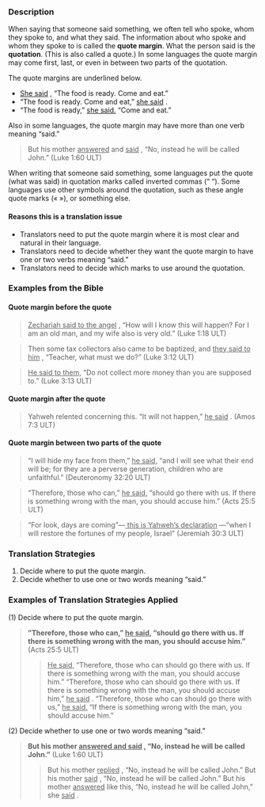 


### Description

When saying that someone said something, we often tell who spoke, whom they spoke to, and what they said. The information about who spoke and whom they spoke to is called the **quote margin**. What the person said is the **quotation**. (This is also called a quote.) In some languages the quote margin may come first, last, or even in between two parts of the quotation.

The quote margins are underlined below.

* <u> She said</u> , “The food is ready. Come and eat.”
* “The food is ready. Come and eat,” <u> she said</u> .
* “The food is ready,” <u> she said.</u> “Come and eat.”

Also in some languages, the quote margin may have more than one verb meaning “said.”

> But his mother <u> answered</u> and <u> said</u> , “No, instead he will be called John.” (Luke 1:60 ULT)

When writing that someone said something, some languages put the quote (what was said) in quotation marks called inverted commas (“ “). Some languages use other symbols around the quotation, such as these angle quote marks (« »), or something else.

#### Reasons this is a translation issue

* Translators need to put the quote margin where it is most clear and natural in their language.
* Translators need to decide whether they want the quote margin to have one or two verbs meaning “said.”
* Translators need to decide which marks to use around the quotation.

### Examples from the Bible

#### Quote margin before the quote

> <u> Zechariah said to the angel</u> , “How will I know this will happen? For I am an old man, and my wife also is very old.”  (Luke 1:18 ULT)

<blockquote> Then some tax collectors also came to be baptized, and <u> they said to him</u> , “Teacher, what must we do?” (Luke 3:12 ULT)</blockquote> 

> <u> He said to them,</u> “Do not collect more money than you are supposed to.” (Luke 3:13 ULT)

#### Quote margin after the quote

> Yahweh relented concerning this. “It will not happen,” <u> he said</u> .  (Amos 7:3 ULT)

#### Quote margin between two parts of the quote

> “I will hide my face from them,” <u> he said,</u> “and I will see what their end will be; for they are a perverse generation, children who are unfaithful.”  (Deuteronomy 32:20 ULT)

<blockquote> “Therefore, those who can,” <u> he said,</u> “should go there with us. If there is something wrong with the man, you should accuse him.”  (Acts 25:5 ULT)</blockquote> 

> “For look, days are coming”—<u> this is Yahweh’s declaration</u> —”when I will restore the fortunes of my people, Israel”  (Jeremiah 30:3 ULT)

### Translation Strategies

1. Decide where to put the quote margin.
1. Decide whether to use one or two words meaning “said.”

### Examples of Translation Strategies Applied

(1) Decide where to put the quote margin.

> **”Therefore, those who can,” <u> he said,</u> “should go there with us. If there is something wrong with the man, you should accuse him.”**  (Acts 25:5 ULT)
>> <u> He said,</u> “Therefore, those who can should go there with us. If there is something wrong with the man, you should accuse him.”
>> “Therefore, those who can should go there with us. If there is something wrong with the man, you should accuse him,” <u> he said</u> .
>> “Therefore, those who can should go there with us,” <u> he said.</u> “If there is something wrong with the man, you should accuse him.”

(2) Decide whether to use one or two words meaning “said.”

> **But his mother <u> answered and said</u> , “No, instead he will be called John.”** (Luke 1:60 ULT)
>> But his mother <u> replied</u> , “No, instead he will be called John.”
>> But his mother <u> said</u> , “No, instead he will be called John.”
>> But his mother <u> answered</u> like this, “No, instead he will be called John,” she <u> said</u> .

